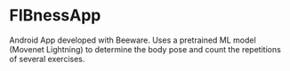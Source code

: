 # FIBnessApp
Android App developed with Beeware. Uses a pretrained ML model (Movenet Lightning) to determine the body pose and count the repetitions of several exercises.
